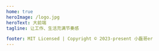 ```yaml
---
home: true
heroImage: /logo.jpg
heroText: 大前端
tagline: 让工作、生活充满节奏感

footer: MIT Licensed | Copyright © 2023-present 小磊哥er
---
```


